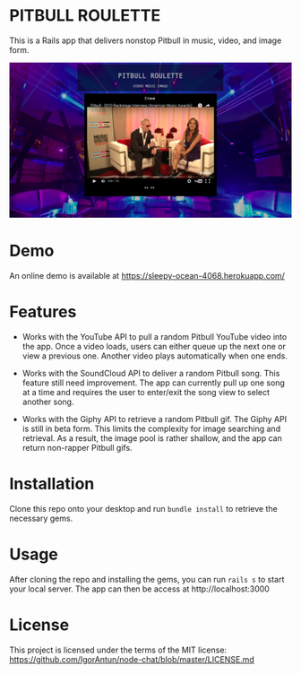 # PITBULL ROULETTE

This is a Rails app that delivers nonstop Pitbull in music, video, and image form. 

![Mr. Bull](/app/assets/images/pitbull.png)

# Demo

An online demo is available at https://sleepy-ocean-4068.herokuapp.com/

# Features

* Works with the YouTube API to pull a random Pitbull YouTube video into the app. Once a video loads, users can either queue up the next one or view a previous one. Another video plays automatically when one ends. 

* Works with the SoundCloud API to deliver a random Pitbull song. This feature still need improvement. The app can currently pull up one song at a time and requires the user to enter/exit the song view to select another song. 

* Works with the Giphy API to retrieve a random Pitbull gif. The Giphy API is still in beta form. This limits the complexity for image searching and retrieval. As a result, the image pool is rather shallow, and the app can return non-rapper Pitbull gifs. 

#  Installation

Clone this repo onto your desktop and run `bundle install` to retrieve the necessary gems. 

# Usage

After cloning the repo and installing the gems, you can run `rails s` to start your local server. The app can then be access at http://localhost:3000

# License

This project is licensed under the terms of the MIT license: https://github.com/IgorAntun/node-chat/blob/master/LICENSE.md

